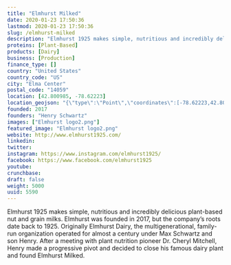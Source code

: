 ```yaml
---
title: "Elmhurst Milked"
date: 2020-01-23 17:50:36
lastmod: 2020-01-23 17:50:36
slug: /elmhurst-milked
description: "Elmhurst 1925 makes simple, nutritious and incredibly delicious plant-based nut and grain milks. Elmhurst was founded in 2017, but the company’s roots date back to 1925. Originally Elmhurst Dairy, the multigenerational, family-run organization operated for almost a century under Max Schwartz and son Henry. After a meeting with plant nutrition pioneer Dr. Cheryl Mitchell, Henry made a progressive pivot and decided to close his famous dairy plant and found Elmhurst Milked."
proteins: [Plant-Based]
products: [Dairy]
business: [Production]
finance_type: []
country: "United States"
country_code: "US"
city: "Elma Center"
postal_code: "14059"
location: [42.800985, -78.62223]
location_geojson: "{\"type\":\"Point\",\"coordinates\":[-78.62223,42.800985]}"
founded: 2017
founders: "Henry Schwartz"
images: ["Elmhurst logo2.png"]
featured_image: "Elmhurst logo2.png"
website: http://www.elmhurst1925.com/
linkedin: 
twitter: 
instagram: https://www.instagram.com/elmhurst1925/
facebook: https://www.facebook.com/elmhurst1925
youtube: 
crunchbase: 
draft: false
weight: 5000
uuid: 5590
---
```

Elmhurst 1925 makes simple, nutritious and incredibly delicious plant-based nut and grain milks. Elmhurst was founded in 2017, but the company’s roots date back to 1925. Originally Elmhurst Dairy, the multigenerational, family-run organization operated for almost a century under Max Schwartz and son Henry. After a meeting with plant nutrition pioneer Dr. Cheryl Mitchell, Henry made a progressive pivot and decided to close his famous dairy plant and found Elmhurst Milked.
